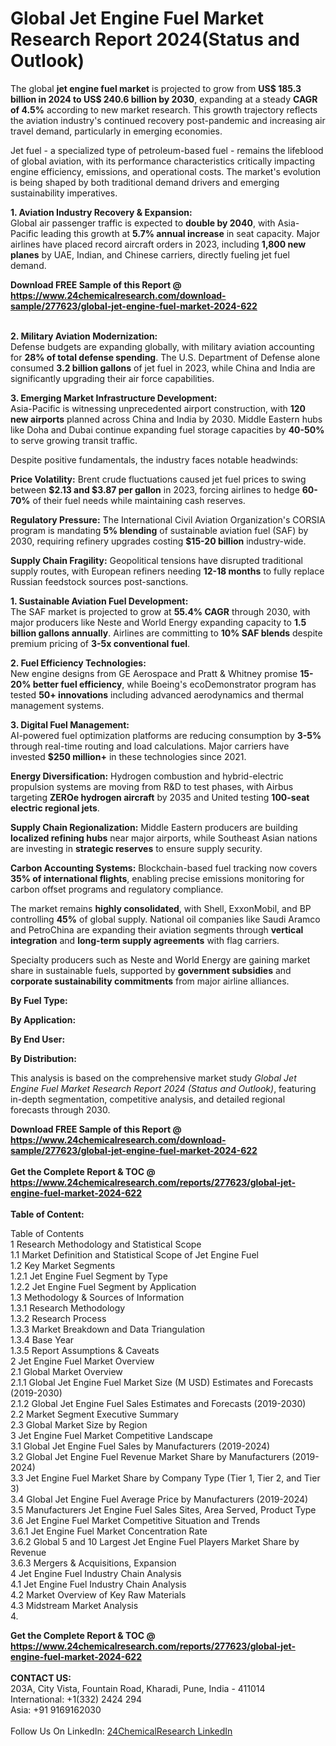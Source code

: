 <h1>Global Jet Engine Fuel Market Research Report 2024(Status and Outlook)</h1><p>The global <strong>jet engine fuel market</strong> is projected to grow from <strong>US$ 185.3 billion in 2024 to US$ 240.6 billion by 2030</strong>, expanding at a steady <strong>CAGR of 4.5%</strong> according to new market research. This growth trajectory reflects the aviation industry's continued recovery post-pandemic and increasing air travel demand, particularly in emerging economies.</p><p>Jet fuel - a specialized type of petroleum-based fuel - remains the lifeblood of global aviation, with its performance characteristics critically impacting engine efficiency, emissions, and operational costs. The market's evolution is being shaped by both traditional demand drivers and emerging sustainability imperatives.</p><p><strong>1. Aviation Industry Recovery &amp; Expansion:</strong><br>
Global air passenger traffic is expected to <strong>double by 2040</strong>, with Asia-Pacific leading this growth at <strong>5.7% annual increase</strong> in seat capacity. Major airlines have placed record aircraft orders in 2023, including <strong>1,800 new planes</strong> by UAE, Indian, and Chinese carriers, directly fueling jet fuel demand.</p><div><b>Download FREE Sample of this Report @ 
            <a href="https://www.24chemicalresearch.com/download-sample/277623/global-jet-engine-fuel-market-2024-622">
            https://www.24chemicalresearch.com/download-sample/277623/global-jet-engine-fuel-market-2024-622</a></b></div><br><p><strong>2. Military Aviation Modernization:</strong><br>
Defense budgets are expanding globally, with military aviation accounting for <strong>28% of total defense spending</strong>. The U.S. Department of Defense alone consumed <strong>3.2 billion gallons</strong> of jet fuel in 2023, while China and India are significantly upgrading their air force capabilities.</p><p><strong>3. Emerging Market Infrastructure Development:</strong><br>
Asia-Pacific is witnessing unprecedented airport construction, with <strong>120 new airports</strong> planned across China and India by 2030. Middle Eastern hubs like Doha and Dubai continue expanding fuel storage capacities by <strong>40-50%</strong> to serve growing transit traffic.</p><p>Despite positive fundamentals, the industry faces notable headwinds:</p><p><strong>Price Volatility:</strong> Brent crude fluctuations caused jet fuel prices to swing between <strong>$2.13 and $3.87 per gallon</strong> in 2023, forcing airlines to hedge <strong>60-70%</strong> of their fuel needs while maintaining cash reserves.</p><p><strong>Regulatory Pressure:</strong> The International Civil Aviation Organization's CORSIA program is mandating <strong>5% blending</strong> of sustainable aviation fuel (SAF) by 2030, requiring refinery upgrades costing <strong>$15-20 billion</strong> industry-wide.</p><p><strong>Supply Chain Fragility:</strong> Geopolitical tensions have disrupted traditional supply routes, with European refiners needing <strong>12-18 months</strong> to fully replace Russian feedstock sources post-sanctions.</p><p><strong>1. Sustainable Aviation Fuel Development:</strong><br>
The SAF market is projected to grow at <strong>55.4% CAGR</strong> through 2030, with major producers like Neste and World Energy expanding capacity to <strong>1.5 billion gallons annually</strong>. Airlines are committing to <strong>10% SAF blends</strong> despite premium pricing of <strong>3-5x conventional fuel</strong>.</p><p><strong>2. Fuel Efficiency Technologies:</strong><br>
New engine designs from GE Aerospace and Pratt &amp; Whitney promise <strong>15-20% better fuel efficiency</strong>, while Boeing's ecoDemonstrator program has tested <strong>50+ innovations</strong> including advanced aerodynamics and thermal management systems.</p><p><strong>3. Digital Fuel Management:</strong><br>
AI-powered fuel optimization platforms are reducing consumption by <strong>3-5%</strong> through real-time routing and load calculations. Major carriers have invested <strong>$250 million+</strong> in these technologies since 2021.</p><p><strong>Energy Diversification:</strong> Hydrogen combustion and hybrid-electric propulsion systems are moving from R&amp;D to test phases, with Airbus targeting <strong>ZEROe hydrogen aircraft</strong> by 2035 and United testing <strong>100-seat electric regional jets</strong>.</p><p><strong>Supply Chain Regionalization:</strong> Middle Eastern producers are building <strong>localized refining hubs</strong> near major airports, while Southeast Asian nations are investing in <strong>strategic reserves</strong> to ensure supply security.</p><p><strong>Carbon Accounting Systems:</strong> Blockchain-based fuel tracking now covers <strong>35% of international flights</strong>, enabling precise emissions monitoring for carbon offset programs and regulatory compliance.</p><p>The market remains <strong>highly consolidated</strong>, with Shell, ExxonMobil, and BP controlling <strong>45%</strong> of global supply. National oil companies like Saudi Aramco and PetroChina are expanding their aviation segments through <strong>vertical integration</strong> and <strong>long-term supply agreements</strong> with flag carriers.</p><p>Specialty producers such as Neste and World Energy are gaining market share in sustainable fuels, supported by <strong>government subsidies</strong> and <strong>corporate sustainability commitments</strong> from major airline alliances.</p><p><strong>By Fuel Type:</strong></p><p><strong>By Application:</strong></p><p><strong>By End User:</strong></p><p><strong>By Distribution:</strong></p><p>This analysis is based on the comprehensive market study <em>Global Jet Engine Fuel Market Research Report 2024 (Status and Outlook)</em>, featuring in-depth segmentation, competitive analysis, and detailed regional forecasts through 2030.</p><div><b>Download FREE Sample of this Report @ 
            <a href="https://www.24chemicalresearch.com/download-sample/277623/global-jet-engine-fuel-market-2024-622">
            https://www.24chemicalresearch.com/download-sample/277623/global-jet-engine-fuel-market-2024-622</a></b></div><br><div><b>Get the Complete Report & TOC @ 
            <a href="https://www.24chemicalresearch.com/reports/277623/global-jet-engine-fuel-market-2024-622">
            https://www.24chemicalresearch.com/reports/277623/global-jet-engine-fuel-market-2024-622</a></b></div><br>
            <b>Table of Content:</b><p>Table of Contents<br />
1 Research Methodology and Statistical Scope<br />
1.1 Market Definition and Statistical Scope of Jet Engine Fuel<br />
1.2 Key Market Segments<br />
1.2.1 Jet Engine Fuel Segment by Type<br />
1.2.2 Jet Engine Fuel Segment by Application<br />
1.3 Methodology & Sources of Information<br />
1.3.1 Research Methodology<br />
1.3.2 Research Process<br />
1.3.3 Market Breakdown and Data Triangulation<br />
1.3.4 Base Year<br />
1.3.5 Report Assumptions & Caveats<br />
2 Jet Engine Fuel Market Overview<br />
2.1 Global Market Overview<br />
2.1.1 Global Jet Engine Fuel Market Size (M USD) Estimates and Forecasts (2019-2030)<br />
2.1.2 Global Jet Engine Fuel Sales Estimates and Forecasts (2019-2030)<br />
2.2 Market Segment Executive Summary<br />
2.3 Global Market Size by Region<br />
3 Jet Engine Fuel Market Competitive Landscape<br />
3.1 Global Jet Engine Fuel Sales by Manufacturers (2019-2024)<br />
3.2 Global Jet Engine Fuel Revenue Market Share by Manufacturers (2019-2024)<br />
3.3 Jet Engine Fuel Market Share by Company Type (Tier 1, Tier 2, and Tier 3)<br />
3.4 Global Jet Engine Fuel Average Price by Manufacturers (2019-2024)<br />
3.5 Manufacturers Jet Engine Fuel Sales Sites, Area Served, Product Type<br />
3.6 Jet Engine Fuel Market Competitive Situation and Trends<br />
3.6.1 Jet Engine Fuel Market Concentration Rate<br />
3.6.2 Global 5 and 10 Largest Jet Engine Fuel Players Market Share by Revenue<br />
3.6.3 Mergers & Acquisitions, Expansion<br />
4 Jet Engine Fuel Industry Chain Analysis<br />
4.1 Jet Engine Fuel Industry Chain Analysis<br />
4.2 Market Overview of Key Raw Materials<br />
4.3 Midstream Market Analysis<br />
4.</p><div><b>Get the Complete Report & TOC @ 
            <a href="https://www.24chemicalresearch.com/reports/277623/global-jet-engine-fuel-market-2024-622">
            https://www.24chemicalresearch.com/reports/277623/global-jet-engine-fuel-market-2024-622</a></b></div><br><b>CONTACT US:</b><br>
            203A, City Vista, Fountain Road, Kharadi, Pune, India - 411014<br>
            International: +1(332) 2424 294<br>
            Asia: +91 9169162030 <br><br>
            Follow Us On LinkedIn: <a href="https://www.linkedin.com/company/24chemicalresearch/">24ChemicalResearch LinkedIn</a>